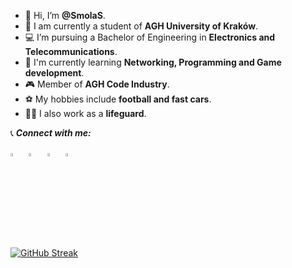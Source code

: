 - 👋 Hi, I’m **@SmolaS**.
- 🏫 I am currently a student of **AGH University of Kraków**.
- 💻 I’m pursuing a Bachelor of Engineering in **Electronics and Telecommunications**.
- 🌱 I'm currently learning **Networking, Programming and Game development**.
- 🎮 Member of **AGH Code Industry**.
- ⚽ My hobbies include **football and fast cars**.
- 🏊‍♂️ I also work as a **lifeguard**.

📞 ***Connect with me:*** 

[<img src="https://img.icons8.com/color/48/000000/linkedin.png" width="3.5%"/>](https://www.linkedin.com/in/szymonsmoła/?locale=en_US)  &nbsp; [<img src="https://github.com/sciencepal/sciencepal/blob/master/assets/discord-round.svg" width="3.5%"/>](https://discordapp.com/users/125285976376475648)  &nbsp; [<img src="https://upload.wikimedia.org/wikipedia/commons/8/83/Steam_icon_logo.svg" width="3.5%"/>](https://steamcommunity.com/id/SmolaS/)  &nbsp; <a href="mailto:szymeksmola@gmail.com"> <img src="https://img.icons8.com/fluent/48/000000/gmail.png" width="3.5%"  />

[![GitHub Streak](https://streak-stats.demolab.com?user=SmolaS)](https://git.io/streak-stats)
<!---
SmolaS/SmolaS is a ✨ special ✨ repository because its `README.md` (this file) appears on your GitHub profile.
You can click the Preview link to take a look at your changes.
--->

